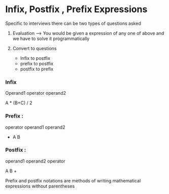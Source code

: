 # Infix, Postfix , Prefix Expressions

Specific to interviews there can be two types of questions asked

1. Evaluation --> You would be given a expression of any one of above and we have to solve it programmatically

2. Convert to questions 
    - Infix to postfix
    - prefix to postfix
    - postfix to prefix


 ### Infix 

Operand1 operator operand2

A * (B+C) / 2

### Prefix :

operator operand1 operand2

+ A B

### Postfix :

operand1 operand2 operator

A B +

Prefix and postfix notations are methods of writing mathematical expressions without parentheses

